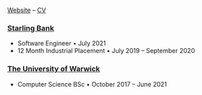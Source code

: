 [Website](https://jordanfield.uk) – [CV](https://jordanfield.uk/resources/Web_Safe_CV.pdf) 

### [Starling Bank](https://starlingbank.com) 
- Software Engineer • July 2021
- 12 Month Industrial Placement • July 2019 – September 2020
 
### [The University of Warwick](https://warwick.ac.uk)
- Computer Science BSc • October 2017 – June 2021

